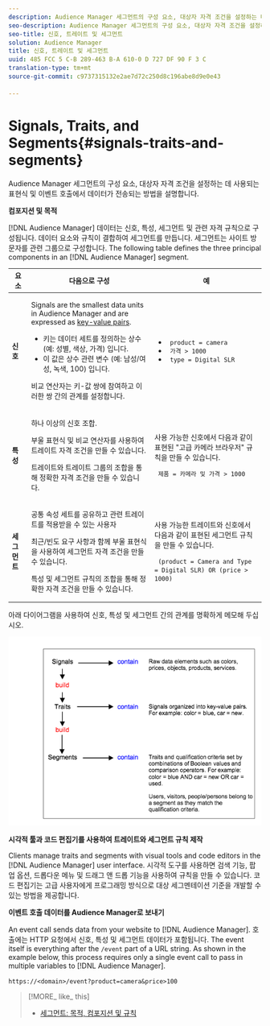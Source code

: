 ```yaml
---
description: Audience Manager 세그먼트의 구성 요소, 대상자 자격 조건을 설정하는 데 사용되는 표현식 및 이벤트 호출에서 데이터가 전송되는 방법을 설명합니다.
seo-description: Audience Manager 세그먼트의 구성 요소, 대상자 자격 조건을 설정하는 데 사용되는 표현식 및 이벤트 호출에서 데이터가 전송되는 방법을 설명합니다.
seo-title: 신호, 트레이트 및 세그먼트
solution: Audience Manager
title: 신호, 트레이트 및 세그먼트
uuid: 485 FCC 5 C-B 289-463 B-A 610-0 D 727 DF 90 F 3 C
translation-type: tm+mt
source-git-commit: c9737315132e2ae7d72c250d8c196abe8d9e0e43

---
```



# Signals, Traits, and Segments{#signals-traits-and-segments}

Audience Manager 세그먼트의 구성 요소, 대상자 자격 조건을 설정하는 데 사용되는 표현식 및 이벤트 호출에서 데이터가 전송되는 방법을 설명합니다.

<!-- 

c_signal_trait_segment.xml

 -->

**컴포지션 및 목적**

[!DNL Audience Manager] 데이터는 신호, 특성, 세그먼트 및 관련 자격 규칙으로 구성됩니다. 데이터 요소와 규칙이 결합하여 세그먼트를 만듭니다. 세그먼트는 사이트 방문자를 관련 그룹으로 구성합니다. The following table defines the three principal components in an [!DNL Audience Manager] segment.

<table id="table_E8373A01C3414C42B4983A59BF0F0669"> 
 <thead> 
  <tr> 
   <th colname="col1" class="entry"> 요소 </th> 
   <th colname="col2" class="entry"> 다음으로 구성 </th> 
   <th colname="col3" class="entry"> 예 </th> 
  </tr>
 </thead>
 <tbody> 
  <tr> 
   <td colname="col1"><b>신호</b> </td> 
   <td colname="col2"> <p>Signals are the smallest data units in <span class="keyword"> Audience Manager</span> and are expressed as <a href="../reference/key-value-pairs-explained.md"> key-value pairs</a>. </p> 
    <ul id="ul_728347E325284B9FA0B4E05DE8CF4570"> 
     <li id="li_89574A3B4A734726AD43405AE6D85FF5">키는 데이터 세트를 정의하는 상수 (예: 성별, 색상, 가격) 입니다. </li> 
     <li id="li_D35601B33EE24EC5857F45D9577254D4">이 값은 상수 관련 변수 (예: 남성/여성, 녹색, 100) 입니다. </li> 
    </ul> <p>비교 연산자는 키-값 쌍에 참여하고 이러한 쌍 간의 관계를 설정합니다. </p> </td> 
   <td colname="col3"> 
    <ul id="ul_A6D8D30A37C94437A7BF38736C6F8556"> 
     <li id="li_74C87C34FA254783AC0DEBBC69B35AC4"><code> product = camera</code> </li> 
     <li id="li_C1727B9136024E56B60374597A7DCA00"><code> 가격 &gt; 1000</code> </li> 
     <li id="li_B2E7798768EE444AB978F3F27B0BC0B5"><code> type = Digital SLR</code> </li> 
    </ul> </td> 
  </tr> 
  <tr> 
   <td colname="col1"><b>특성</b> </td> 
   <td colname="col2"> <p>하나 이상의 신호 조합. </p> <p>부울 표현식 및 비교 연산자를 사용하여 트레이트 자격 조건을 만들 수 있습니다. </p> <p>트레이트와 트레이트 그룹의 조합을 통해 정확한 자격 조건을 만들 수 있습니다. </p> </td> 
   <td colname="col3"> <p>사용 가능한 신호에서 다음과 같이 표현된 "고급 카메라 브라우저" 규칙을 만들 수 있습니다. </p> <p><code> 제품 = 카메라 및 가격 &gt; 1000</code> </p> </td> 
  </tr> 
  <tr> 
   <td colname="col1"><b>세그먼트</b> </td> 
   <td colname="col2"> <p>공통 속성 세트를 공유하고 관련 트레이트를 적용받을 수 있는 사용자 </p> <p>최근/빈도 요구 사항과 함께 부울 표현식을 사용하여 세그먼트 자격 조건을 만들 수 있습니다. </p> <p>특성 및 세그먼트 규칙의 조합을 통해 정확한 자격 조건을 만들 수 있습니다. </p> </td> 
   <td colname="col3"> <p>사용 가능한 트레이트와 신호에서 다음과 같이 표현된 세그먼트 규칙을 만들 수 있습니다. </p> <p><code> (product = Camera and Type = Digital SLR) OR (price &gt; 1000)</code> </p> </td> 
  </tr> 
 </tbody> 
</table>

아래 다이어그램을 사용하여 신호, 특성 및 세그먼트 간의 관계를 명확하게 메모해 두십시오.

![](assets/signals-traits-segments.png)

**시각적 툴과 코드 편집기를 사용하여 트레이트와 세그먼트 규칙 제작**

Clients manage traits and segments with visual tools and code editors in the [!DNL Audience Manager] user interface. 시각적 도구를 사용하면 검색 기능, 팝업 옵션, 드롭다운 메뉴 및 드래그 앤 드롭 기능을 사용하여 규칙을 만들 수 있습니다. 코드 편집기는 고급 사용자에게 프로그래밍 방식으로 대상 세그멘테이션 기준을 개발할 수 있는 방법을 제공합니다.

**이벤트 호출 데이터를 Audience Manager로 보내기**

An event call sends data from your website to [!DNL Audience Manager]. 호출에는 HTTP 요청에서 신호, 특성 및 세그먼트 데이터가 포함됩니다. The event itself is everything after the `/event` part of a URL string. As shown in the example below, this process requires only a single event call to pass in multiple variables to [!DNL Audience Manager].

```
https://<domain>/event?product=camera&price>100
```

>[!MORE_ like_ this]
>
>* [세그먼트: 목적, 컴포지션 및 규칙](../features/segments/segments-purpose.md)

